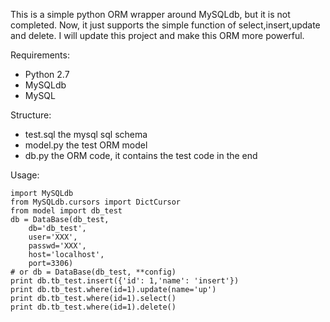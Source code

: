 This is a simple python ORM wrapper around MySQLdb, but it is not completed.
Now, it just supports the simple function of select,insert,update and delete.
I will update this project and make this ORM more powerful.


Requirements:
* Python 2.7
* MySQLdb
* MySQL


Structure:
* test.sql  the mysql sql schema
* model.py  the test ORM model
* db.py     the ORM code, it contains the test code in the end


Usage:

    import MySQLdb
    from MySQLdb.cursors import DictCursor
    from model import db_test
    db = DataBase(db_test,
        db='db_test',
        user='XXX',
        passwd='XXX',
        host='localhost',
        port=3306)
    # or db = DataBase(db_test, **config)
    print db.tb_test.insert({'id': 1,'name': 'insert'})
    print db.tb_test.where(id=1).update(name='up')
    print db.tb_test.where(id=1).select()
    print db.tb_test.where(id=1).delete()
